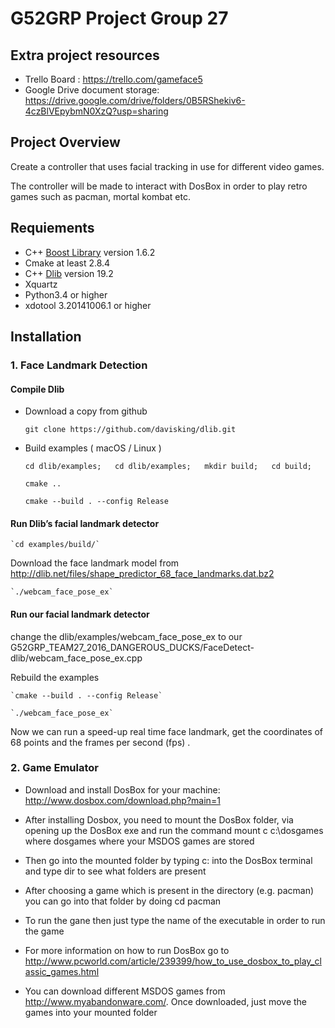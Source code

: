 # G52GRP Project Group 27

## Extra project resources
* Trello Board : https://trello.com/gameface5
* Google Drive document storage: https://drive.google.com/drive/folders/0B5RShekiv6-4czBlVEpybmN0XzQ?usp=sharing


## Project Overview  
Create a controller that uses facial tracking in use for different video games.

The controller will be made to interact with DosBox in order to play retro games such as pacman, mortal kombat etc.

## Requiements  

* C++ [Boost Library][1]  version 1.6.2     
* Cmake at least 2.8.4     
* C++ [Dlib][2] version 19.2   
* Xquartz
* Python3.4 or higher
* xdotool 3.20141006.1 or higher

## Installation
### 1. Face Landmark Detection
#### Compile Dlib
* Download a copy from github

    `git clone https://github.com/davisking/dlib.git`
    
* Build examples ( macOS / Linux )

    `cd dlib/examples;   cd dlib/examples;   mkdir build;   cd build;`

    `cmake ..`

    `cmake --build . --config Release`

#### Run Dlib’s facial landmark detector

    `cd examples/build/`

Download the face landmark model  from http://dlib.net/files/shape_predictor_68_face_landmarks.dat.bz2

    `./webcam_face_pose_ex`

#### Run our facial landmark detector
change the dlib/examples/webcam_face_pose_ex  to our G52GRP_TEAM27_2016_DANGEROUS_DUCKS/FaceDetect-dlib/webcam_face_pose_ex.cpp

Rebuild the examples

    `cmake --build . --config Release`

    `./webcam_face_pose_ex`

Now we can run a speed-up real time face landmark, get the coordinates of 68 points and the frames per second (fps) .


### 2. Game Emulator
* Download and install DosBox for your machine: http://www.dosbox.com/download.php?main=1

- After installing Dosbox, you need to mount the DosBox folder, via opening up the DosBox exe and run the command mount c c:\dosgames where dosgames where your MSDOS games are stored

- Then go into the mounted folder by typing c: into the DosBox terminal and type dir to see what folders are present

- After choosing a game which is present in the directory (e.g. pacman) you can go into that folder by doing cd pacman

- To run the gane then just type the name of the executable in order to run the game

- For more information on how to run DosBox go to http://www.pcworld.com/article/239399/how_to_use_dosbox_to_play_classic_games.html

- You can download different MSDOS games from http://www.myabandonware.com/. Once downloaded, just move the games into your mounted folder

[1]:	https://sourceforge.net/projects/boost/files/boost/1.62.0/
[2]:	http://dlib.net/